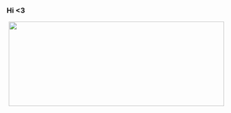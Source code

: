 ### Hi <3

<p align="center">
  <img width="495" height="195" src="https://github-readme-stats.vercel.app/api?username=HotDrify&show_icons=true&theme=radical">
</p>
